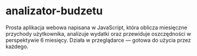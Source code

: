 # analizator-budzetu
Prosta aplikacja webowa napisana w JavaScript, która oblicza miesięczne przychody użytkownika, analizuje wydatki oraz przewiduje oszczędności w perspektywie 6 miesięcy. Działa w przeglądarce — gotowa do użycia przez każdego.
